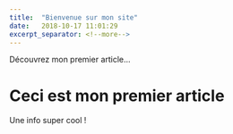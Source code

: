 ```yaml
---
title:  "Bienvenue sur mon site"
date:   2018-10-17 11:01:29
excerpt_separator: <!--more-->
---
```


Découvrez mon premier article...
<!--more-->
# Ceci est mon premier article

Une info super cool !